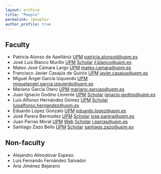 ```yaml
---
layout: archive
title: "People"
permalink: /people/
author_profile: true
---
```


## Faculty

* Patricia Alonso de Apellániz  [UPM](https://portalcientifico.upm.es/es/ipublic/researcher/332427)  [patricia.alonsod@upm.es](mailto:patricia.alonsod@upm.es)
* José Luis Blanco Murillo  [UPM](https://portalcientifico.upm.es/es/ipublic/researcher/309256)  [Scholar](https://scholar.google.es/citations?user=J-zt09cAAAAJ&hl=es&oi=ao)  [jl.blanco@upm.es](mailto:jl.blanco@upm.es)
* Mateo José Cámara Largo  [UPM](https://portalcientifico.upm.es/es/ipublic/researcher/310341)  [mateo.camara@upm.es](mailto:mateo.camara@upm.es)
* Francisco Javier Casajús de Quirós  [UPM](https://portalcientifico.upm.es/es/ipublic/researcher/302866)  [javier.casajus@upm.es](mailto:javier.casajus@upm.es)
* Miguel Ángel García Izquierdo  [UPM](https://portalcientifico.upm.es/es/ipublic/researcher/304656)  [miguelangel.garcia.izquierdo@upm.es](mailto:miguelangel.garcia.izquierdo@upm.es)
* Mariano García Otero  [UPM](https://portalcientifico.upm.es/es/ipublic/researcher/302874)  [mariano.garciao@upm.es](mariano.garciao@upm.es)
* Juan Ignacio Godino Llorente  [UPM](https://portalcientifico.upm.es/es/ipublic/researcher/308868)  [Scholar](https://scholar.google.es/citations?user=fdkx_u4AAAAJ&hl=es&oi=ao)  [ignacio.godino@upm.es](mailto:ignacio.godino@upm.es)
* Luis Alfonso Hernández Gómez  [UPM](https://portalcientifico.upm.es/es/ipublic/researcher/309177)  [Scholar](https://scholar.google.es/citations?user=EilwjX0AAAAJ&hl=es&oi=ao)  [luisalfonso.hernandez@upm.es](mailto:luisalfonso.hernandez@upm.es)
* Eduardo López Gonzalo  [UPM](https://portalcientifico.upm.es/es/ipublic/researcher/304067)  [eduardo.lopez@upm.es](mailto:eduardo.lopez@upm.es)
* José Parera Bermúdez  [UPM](https://portalcientifico.upm.es/es/ipublic/researcher/303926)  [Scholar](https://scholar.google.es/citations?user=3MXue_oAAAAJ&hl=es&oi=ao)  [jose.parera@upm.es](mailto:jose.parera@upm.es)
* Juan Parras Moral  [UPM](https://portalcientifico.upm.es/es/ipublic/researcher/312317)  [Web](http://jparras.github.io)  [Scholar](https://scholar.google.es/citations?user=AQcxu7MAAAAJ&hl=es)  [j.parras@upm.es](mailto:j.parras@upm.es)
* Santiago Zazo Bello  [UPM](https://portalcientifico.upm.es/es/ipublic/researcher/309899)  [Scholar](https://scholar.google.es/citations?user=kNhqGMwAAAAJ&hl=es&oi=ao)  [santiago.zazo@upm.es](mailto:santiago.zazo@upm.es)

## Non-faculty

* Alejandro Almodóvar Espeso
* Luis Fernando Fernández Salvador
* Ana Jiménez Bejarano

